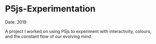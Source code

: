 # P5js-Experimentation

Date: 2019

A project I worked on using P5js to experiment with interactivity, colours, and the constant flow of our evolving mind.
